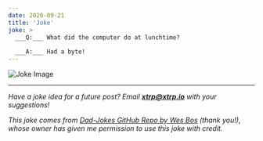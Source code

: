```yaml
---
date: 2020-09-21
title: 'Joke'
joke: >
  ___Q:___ What did the computer do at lunchtime?
  
  ___A:___ Had a byte!
---
```


![Joke Image](https://private.xtrp.io/projects/DailyDeveloperJokes/public_image_server/images/5e1258be05ecc.png)

---
*Have a joke idea for a future post? Email **[xtrp@xtrp.io](mailto:xtrp@xtrp.io)** with your suggestions!*

*This joke comes from [Dad-Jokes GitHub Repo by Wes Bos](https://github.com/wesbos/dad-jokes) (thank you!), whose owner has given me permission to use this joke with credit.*

<!-- 
Joke text:
**Q:** What did the computer do at lunchtime?

**A:** Had a byte!
 -->

